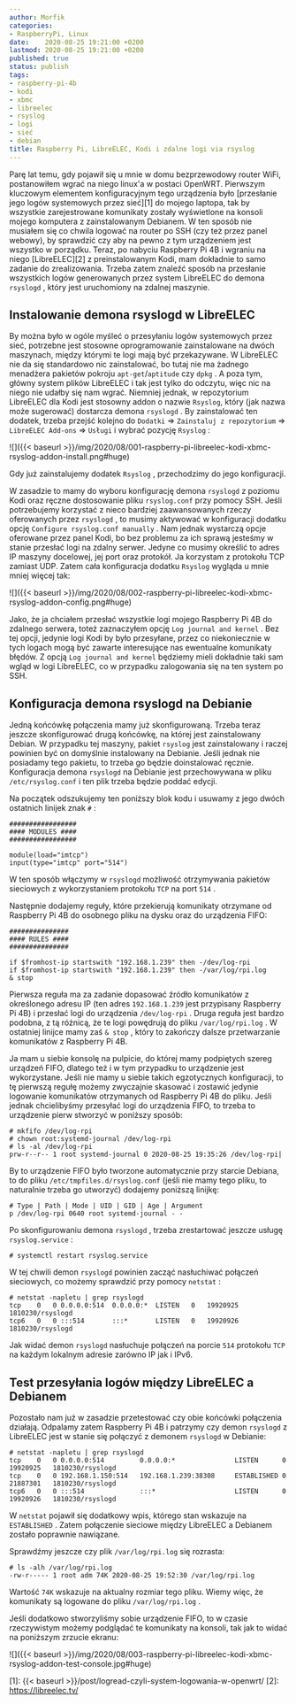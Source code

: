 ```yaml
---
author: Morfik
categories:
- RaspberryPi, Linux
date:    2020-08-25 19:21:00 +0200
lastmod: 2020-08-25 19:21:00 +0200
published: true
status: publish
tags:
- raspberry-pi-4b
- kodi
- xbmc
- libreelec
- rsyslog
- logi
- sieć
- debian
title: Raspberry Pi, LibreELEC, Kodi i zdalne logi via rsyslog
---
```


Parę lat temu, gdy pojawił się u mnie w domu bezprzewodowy router WiFi, postanowiłem wgrać na niego
linux'a w postaci OpenWRT. Pierwszym kluczowym elementem konfiguracyjnym tego urządzenia było
[przesłanie jego logów systemowych przez sieć][1] do mojego laptopa, tak by wszystkie
zarejestrowane komunikaty zostały wyświetlone na konsoli mojego komputera z zainstalowanym Debianem.
W ten sposób nie musiałem się co chwila logować na router po SSH (czy też przez panel webowy), by
sprawdzić czy aby na pewno z tym urządzeniem jest wszystko w porządku. Teraz, po nabyciu Raspberry
Pi 4B i wgraniu na niego [LibreELEC][2] z preinstalowanym Kodi, mam dokładnie to samo zadanie do
zrealizowania. Trzeba zatem znaleźć sposób na przesłanie wszystkich logów generowanych przez system
LibreELEC do demona `rsyslogd` , który jest uruchomiony na zdalnej maszynie.

<!--more-->
## Instalowanie demona rsyslogd w LibreELEC

By można było w ogóle myśleć o przesyłaniu logów systemowych przez sieć, potrzebne jest stosowne
oprogramowanie zainstalowane na dwóch maszynach, między którymi te logi mają być przekazywane. W
LibreELEC nie da się standardowo nic zainstalować, bo tutaj nie ma żadnego menadżera pakietów
pokroju `apt-get`/`aptitude` czy `dpkg` . A poza tym, główny system plików LibreELEC i tak jest
tylko do odczytu, więc nic na niego nie udałby się nam wgrać. Niemniej jednak, w repozytorium
LibreELEC dla Kodi jest stosowny addon o nazwie `Rsyslog`, który (jak nazwa może sugerować)
dostarcza demona `rsyslogd` . By zainstalować ten dodatek, trzeba przejść kolejno do `Dodatki` =>
`Zainstaluj z repozytorium` => `LibreELEC Add-ons` => `Usługi` i wybrać pozycję `Rsyslog` :

![]({{< baseurl >}}/img/2020/08/001-raspberry-pi-libreelec-kodi-xbmc-rsyslog-addon-install.png#huge)

Gdy już zainstalujemy dodatek `Rsyslog` , przechodzimy do jego konfiguracji.

W zasadzie to mamy do wyboru konfigurację demona `rsyslogd` z poziomu Kodi oraz ręczne dostosowanie
pliku `rsyslog.conf` przy pomocy SSH. Jeśli potrzebujemy korzystać z nieco bardziej zaawansowanych
rzeczy oferowanych przez `rsyslogd` , to musimy aktywować w konfiguracji dodatku opcję `Configure
rsyslog.conf manually` . Nam jednak wystarczą opcje oferowane przez panel Kodi, bo bez problemu za
ich sprawą jesteśmy w stanie przesłać logi na zdalny serwer. Jedyne co musimy określić to adres IP
maszyny docelowej, jej port oraz protokół. Ja korzystam z protokołu TCP zamiast UDP. Zatem cała
konfiguracja dodatku `Rsyslog` wygląda u mnie mniej więcej tak:

![]({{< baseurl >}}/img/2020/08/002-raspberry-pi-libreelec-kodi-xbmc-rsyslog-addon-config.png#huge)

Jako, że ja chciałem przesłać wszystkie logi mojego Raspberry Pi 4B do zdalnego serwera, toteż
zaznaczyłem opcję `Log journal and kernel` . Bez tej opcji, jedynie logi Kodi by było przesyłane,
przez co niekoniecznie w tych logach mogą być zawarte interesujące nas ewentualne komunikaty błędów.
Z opcją `Log journal and kernel` będziemy mieli dokładnie taki sam wgląd w logi LibreELEC, co w
przypadku zalogowania się na ten system po SSH.

## Konfiguracja demona rsyslogd na Debianie

Jedną końcówkę połączenia mamy już skonfigurowaną. Trzeba teraz jeszcze skonfigurować drugą
końcówkę, na której jest zainstalowany Debian. W przypadku tej maszyny, pakiet `rsyslog` jest
zainstalowany i raczej powinien być on domyślnie instalowany na Debianie. Jeśli jednak nie
posiadamy tego pakietu, to trzeba go będzie doinstalować ręcznie. Konfiguracja demona `rsyslogd` na
Debianie jest przechowywana w pliku `/etc/rsyslog.conf` i ten  plik trzeba będzie poddać edycji.

Na początek odszukujemy ten poniższy blok kodu i usuwamy z jego dwóch ostatnich linijek znak `#` :

    #################
    #### MODULES ####
    #################

    module(load="imtcp")
    input(type="imtcp" port="514")

W ten sposób włączymy w `rsyslogd` możliwość otrzymywania pakietów sieciowych z wykorzystaniem
protokołu `TCP` na port `514` .

Następnie dodajemy reguły, które przekierują komunikaty otrzymane od Raspberry Pi 4B do osobnego
pliku na dysku oraz do urządzenia FIFO:

    ###############
    #### RULES ####
    ###############

    if $fromhost-ip startswith "192.168.1.239" then -/dev/log-rpi
    if $fromhost-ip startswith "192.168.1.239" then -/var/log/rpi.log
    & stop

Pierwsza reguła ma za zadanie dopasować źródło komunikatów z określonego adresu IP (ten adres
`192.168.1.239` jest przypisany Raspberry Pi 4B) i przesłać logi do urządzenia `/dev/log-rpi` .
Druga reguła jest bardzo podobna, z tą różnicą, że te logi powędrują do pliku `/var/log/rpi.log` .
W ostatniej linijce mamy zaś `& stop` , który to zakończy dalsze przetwarzanie komunikatów z
Raspberry Pi 4B.

Ja mam u siebie konsolę na pulpicie, do której mamy podpiętych szereg urządzeń FIFO, dlatego też i
w tym przypadku to urządzenie jest wykorzystane. Jeśli nie mamy u siebie takich egzotycznych
konfiguracji, to tę pierwszą regułę możemy zwyczajnie skasować i zostawić jedynie logowanie
komunikatów otrzymanych od Raspberry Pi 4B do pliku. Jeśli jednak chcielibyśmy przesyłać logi do
urządzenia FIFO, to trzeba to urządzenie pierw stworzyć w poniższy sposób:

    # mkfifo /dev/log-rpi
    # chown root:systemd-journal /dev/log-rpi
    # ls -al /dev/log-rpi
    prw-r--r-- 1 root systemd-journal 0 2020-08-25 19:35:26 /dev/log-rpi|

By to urządzenie FIFO było tworzone automatycznie przy starcie Debiana, to do pliku
`/etc/tmpfiles.d/rsyslog.conf` (jeśli nie mamy tego pliku, to naturalnie trzeba go utworzyć)
dodajemy poniższą linijkę:

    # Type | Path | Mode | UID | GID | Age | Argument
    p /dev/log-rpi 0640 root systemd-journal - -

Po skonfigurowaniu demona `rsyslogd` , trzeba zrestartować jeszcze usługę `rsyslog.service` :

    # systemctl restart rsyslog.service

W tej chwili demon `rsyslogd` powinien zacząć nasłuchiwać połączeń sieciowych, co możemy sprawdzić
przy pomocy `netstat` :

    # netstat -napletu | grep rsyslogd
    tcp    0   0 0.0.0.0:514  0.0.0.0:*  LISTEN   0   19920925   1810230/rsyslogd
    tcp6   0   0 :::514       :::*       LISTEN   0   19920926   1810230/rsyslogd

Jak widać demon `rsyslogd` nasłuchuje połączeń na porcie `514` protokołu `TCP` na każdym lokalnym
adresie zarówno IP jak i IPv6.

## Test przesyłania logów między LibreELEC a Debianem

Pozostało nam już w zasadzie przetestować czy obie końcówki połączenia działają. Odpalamy zatem
Raspberry Pi 4B i patrzymy czy demon `rsyslogd` z LibreELEC jest w stanie się połączyć z demonem
`rsyslogd` w Debianie:

    # netstat -napletu | grep rsyslogd
    tcp    0   0 0.0.0.0:514         0.0.0.0:*               LISTEN      0   19920925   1810230/rsyslogd
    tcp    0   0 192.168.1.150:514   192.168.1.239:38308     ESTABLISHED 0   21887301   1810230/rsyslogd
    tcp6   0   0 :::514              :::*                    LISTEN      0   19920926   1810230/rsyslogd

W `netstat` pojawił się dodatkowy wpis, którego stan wskazuje na `ESTABLISHED` . Zatem połączenie
sieciowe między LibreELEC a Debianem zostało poprawnie nawiązane.

Sprawdźmy jeszcze czy plik `/var/log/rpi.log` się rozrasta:

    # ls -alh /var/log/rpi.log
    -rw-r----- 1 root adm 74K 2020-08-25 19:52:30 /var/log/rpi.log

Wartość `74K` wskazuje na aktualny rozmiar tego pliku. Wiemy więc, że komunikaty są logowane do
pliku `/var/log/rpi.log` .

Jeśli dodatkowo stworzyliśmy sobie urządzenie FIFO, to w czasie rzeczywistym możemy podglądać te
komunikaty na konsoli, tak jak to widać na poniższym zrzucie ekranu:

![]({{< baseurl >}}/img/2020/08/003-raspberry-pi-libreelec-kodi-xbmc-rsyslog-addon-test-console.jpg#huge)


[1]: {{< baseurl >}}/post/logread-czyli-system-logowania-w-openwrt/
[2]: https://libreelec.tv/
